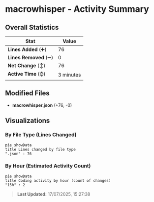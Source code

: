 # macrowhisper - Activity Summary 

## Overall Statistics

| Stat                   | Value                                                             |
| ---------------------- | ----------------------------------------------------------------- |
| **Lines Added** (➕)   | 76                                          |
| **Lines Removed** (➖) | 0                                        |
| **Net Change** (↕)    | 76                |
| **Active Time** (⌚)   | 3 minutes |


## Modified Files
- **macrowhisper.json** (+76, -0)

## Visualizations

### By File Type (Lines Changed)

```mermaid
pie showData
title Lines changed by file type
".json" : 76
```

### By Hour (Estimated Activity Count)

```mermaid
pie showData
title Coding activity by hour (count of changes)
"15h" : 2
```


> **Last Updated:** 17/07/2025, 15:27:38